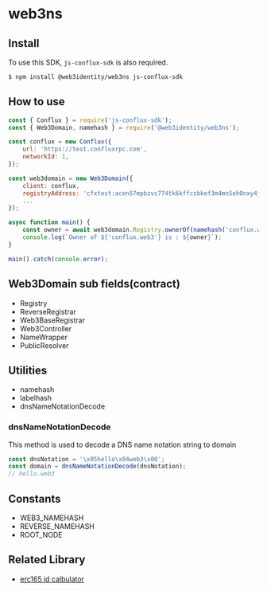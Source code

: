 # web3ns

## Install

To use this SDK, `js-conflux-sdk` is also required.

```bash
$ npm install @web3identity/web3ns js-conflux-sdk
```

## How to use

```js
const { Conflux } = require('js-conflux-sdk');
const { Web3Domain, namehash } = require('@web3identity/web3ns');

const conflux = new Conflux({
    url: 'https://test.confluxrpc.com',
    networkId: 1,
});

const web3domain = new Web3Domain({
    client: conflux,
    registryAddress: 'cfxtest:acen57mpbzvs774tk6kffcsbkef3m4mn5eh0nxy4jx',
    ...
});

async function main() {
    const owner = await web3domain.Registry.ownerOf(namehash('conflux.web3'));
    console.log(`Owner of ${'conflux.web3'} is : ${owner}`);
}

main().catch(console.error);
```

## Web3Domain sub fields(contract)

* Registry
* ReverseRegistrar
* Web3BaseRegistrar
* Web3Controller
* NameWrapper
* PublicResolver

## Utilities

* namehash
* labelhash
* dnsNameNotationDecode

### dnsNameNotationDecode

This method is used to decode a DNS name notation string to domain

```js
const dnsNotation = '\x05hello\x04web3\x00';
const domain = dnsNameNotationDecode(dnsNotation);
// hello.web3
```

## Constants

* WEB3_NAMEHASH
* REVERSE_NAMEHASH
* ROOT_NODE

## Related Library

* [erc165 id calbulator](https://github.com/blockful-io/erc165)